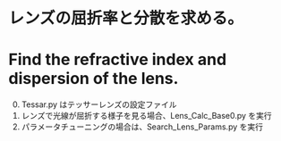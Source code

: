 # レンズの屈折率と分散を求める。
# Find the refractive index and dispersion of the lens.
0. Tessar.py はテッサーレンズの設定ファイル
1. レンズで光線が屈折する様子を見る場合、Lens_Calc_Base0.py を実行
2. パラメータチューニングの場合は、Search_Lens_Params.py を実行
